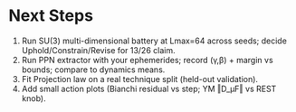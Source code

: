 
# Next Steps

1) Run SU(3) multi-dimensional battery at Lmax=64 across seeds; decide Uphold/Constrain/Revise for 13/26 claim.
2) Run PPN extractor with your ephemerides; record (γ,β) + margin vs bounds; compare to dynamics means.
3) Fit Projection law on a real technique split (held-out validation).
4) Add small action plots (Bianchi residual vs step; YM ‖D_μF‖ vs REST knob).
